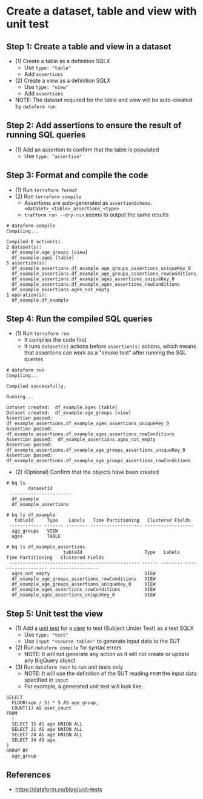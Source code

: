 # Create a dataset, table and view with unit test

## Step 1: Create a table and view in a dataset

- (1) Create a table as a definition SQLX
  - Use `type: "table"`
  - Add `assertions`
- (2) Create a view as a definition SQLX
  - Use `type: "view"`
  - Add `assertions`
- NOTE: The dataset required for the table and view will be auto-created by `dataform run`

## Step 2: Add assertions to ensure the result of running SQL queries

- (1) Add an assertion to confirm that the table is populated
   - Use `type: "assertion"`

## Step 3: Format and compile the code

- (1) Run `terraform format`
- (2) Run `terraform compile`
  - Assertions are auto-generated as `assertionSchema.<dataset>_<table>_assertions_<type>`
  - `trafform run --dry-run` seems to output the same results
```
# dataform compile
Compiling...

Compiled 8 action(s).
2 dataset(s):
  df_example.age_groups [view]
  df_example.ages [table]
5 assertion(s):
  df_example_assertions.df_example_age_groups_assertions_uniqueKey_0
  df_example_assertions.df_example_age_groups_assertions_rowConditions
  df_example_assertions.df_example_ages_assertions_uniqueKey_0
  df_example_assertions.df_example_ages_assertions_rowConditions
  df_example_assertions.ages_not_empty
1 operation(s):
  df_example.df_example
```

## Step 4: Run the compiled SQL queries

- (1) Run `terraform run`
  - It compiles the code first
  - It runs `dataset(s)` actions before `assertion(s)` actions, which means that assertions can work as a "smoke test" after running the SQL queries
```
# dataform run
Compiling...

Compiled successfully.

Running...

Dataset created:  df_example.ages [table]
Dataset created:  df_example.age_groups [view]
Assertion passed:  df_example_assertions.df_example_ages_assertions_uniqueKey_0
Assertion passed:  df_example_assertions.df_example_ages_assertions_rowConditions
Assertion passed:  df_example_assertions.ages_not_empty
Assertion passed:  df_example_assertions.df_example_age_groups_assertions_uniqueKey_0
Assertion passed:  df_example_assertions.df_example_age_groups_assertions_rowConditions
```  
- (2) (Optional) Confirm that the objects have been created
```
# bq ls 
        datasetId
 -----------------------
  df_example
  df_example_assertions
                                                                                           
# bq ls df_example
   tableId     Type    Labels   Time Partitioning   Clustered Fields
 ------------ ------- -------- ------------------- ------------------
  age_groups   VIEW
  ages         TABLE

# bq ls df_example_assertions
                     tableId                       Type   Labels   Time Partitioning   Clustered Fields
 ------------------------------------------------ ------ -------- ------------------- ------------------
  ages_not_empty                                   VIEW
  df_example_age_groups_assertions_rowConditions   VIEW
  df_example_age_groups_assertions_uniqueKey_0     VIEW
  df_example_ages_assertions_rowConditions         VIEW
  df_example_ages_assertions_uniqueKey_0           VIEW
```

## Step 5: Unit test the view
- (1) Add a [unit test](../dataform/definitions/tests/unit_tests/age_groups/age_groups_test_grouping.sqlx) for a [view](../dataform/definitions/src/models/age_groups.sqlx) to test (Subject Under Test) as a test SQLX
  - Use `type: "test"`
  - Use `input "<source table>"` to generate input data to the SUT 
- (2) Run `dataform compile` for syntax errors
  - NOTE: It will not generate any action as it will not create or update any BigQuery object
- (3) Run `dataform test` to run unit tests only
  - NOTE: It will use the definition of the SUT reading `FROM` the input data specified in `input`
  - For example, a generated unit test will look like:
```
SELECT
  FLOOR(age / 5) * 5 AS age_group,
  COUNT(1) AS user_count
FROM
  (
  SELECT 15 AS age UNION ALL
  SELECT 21 AS age UNION ALL
  SELECT 24 AS age UNION ALL
  SELECT 34 AS age
)
GROUP BY
  age_group
```

## References
- https://dataform.co/blog/unit-tests
